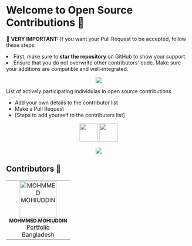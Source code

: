 # Welcome to Open Source Contributions 🍉

<p>🚨 <b>VERY IMPORTANT:</b> If you want your Pull Request to be accepted, follow these steps:
    <li>First, make sure to <b>star the repository</b> on GitHub to show your support.</li>
    <li>Ensure that you do not overwrite other contributors' code. Make sure your additions are compatible and well-integrated.</li>
  
</p>
<p align="center">
    <a href="https://mohi-portfolio.netlify.app/">
        <img src="https://imgs.search.brave.com/eTo5Tt7JsO6wgWcnS47p9vj1FnTcjeRwYs3tejV95DA/rs:fit:860:0:0:0/g:ce/aHR0cHM6Ly9tZWRp/YTIuZGV2LnRvL2R5/bmFtaWMvaW1hZ2Uv/d2lkdGg9Nzc1LGhl/aWdodD0sZml0PXNj/YWxlLWRvd24sZ3Jh/dml0eT1hdXRvLGZv/cm1hdD1hdXRvL2h0/dHBzOi8vZGV2LXRv/LXVwbG9hZHMuczMu/YW1hem9uYXdzLmNv/bS91cGxvYWRzL2Fy/dGljbGVzL3dpeHJt/N2VqbXJ1YTRzdTdh/Z2hhLmpwZw"/>
    </a>
</p>

<p>List of actively participating individulas in open source contributions</p>

- Add your own details to the contributor list
- Make a Pull Request
- [Steps to add yourself to the contributers list]


<p align="center">
    <a href="https://app.daily.dev/mdmohiuddin">
        <img height="50" src="https://daily.dev/categories/daily-dev"/>
    </a>
    <a href="https://www.linkedin.com/in/mohammedmohiuddin/">
        <img height="50" src="https://user-images.githubusercontent.com/46517096/166973395-19676cd8-f8ec-4abf-83ff-da8243505b82.png"/>
    </a>
</p>
  
<p align="center">
  <img src= "https://tenor.com/search/programming-humor-gifs">
</p>

## Contributors 🌟







<!-- ALL-CONTRIBUTORS-LIST:START - Do not remove or modify this section -->
<!-- prettier-ignore-start -->
<!-- markdownlint-disable -->
<table>
    <tbody>
       <!-- row start -->
        <tr >
            <!-- MOHMMED.MOHIUDDIN start 🍉-->
            <td align="center">
                <a href="https://github.com/MDmohiuddin-web">
                    <img src="https://avatars.githubusercontent.com/u/149958768?v=4" width="100px;" alt="MOHMMED MOHIUDDIN"/>
                    <br />
                    <sub><b>MOHMMED MOHIUDDIN</b></sub>
                </a>
                <br />
                <a href="https://mohi-portfolio.netlify.app/">Portfolio</a>
                <br />
                <span>Bangladesh</span>
            </td> 
            <!-- MOHMMED MOHIUDDIN stop -->
            <!-- write your code here to start -->
            <!-- info 1 row max 7 td -> table data -->
         </tr>
          <!-- row end -->
    </tbody>
</table>
<!-- ALL-CONTRIBUTORS-LIST:END -->
